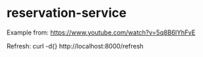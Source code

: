 # reservation-service

Example from: https://www.youtube.com/watch?v=5q8B6lYhFvE

Refresh: curl -d{} http://localhost:8000/refresh